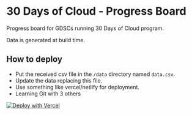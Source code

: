 # 30 Days of Cloud - Progress Board

Progress board for GDSCs running 30 Days of Cloud program.

Data is generated at build time.


## How to deploy
- Put the received csv file in the `/data` directory named `data.csv`.
- Update the data replacing this file.
- Use something like vercel/netlify for deployment.
- Learning Git with 3 others

[![Deploy with Vercel](https://vercel.com/button)](https://vercel.com/new/clone?repository-url=https%3A%2F%2Fgithub.com%2Fcrossphoton%2F30daysofcloud-board.git)
